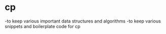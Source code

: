 # cp
-to keep various important data structures and algorithms
-to keep various snippets and boilerplate code for cp
